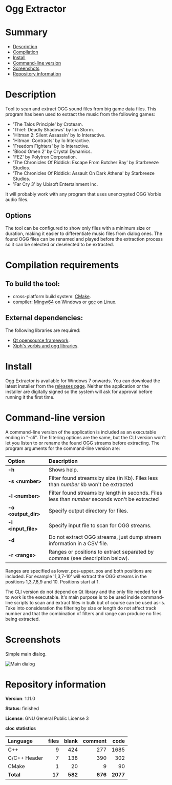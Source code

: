 Ogg Extractor
=============

# Summary
- [Description](#description)
- [Compilation](#compilation-requirements)
- [Install](#install)
- [Command-line version](#command-line-version)
- [Screenshots](#screenshots)
- [Repository information](#repository-information)

# Description
Tool to scan and extract OGG sound files from big game data files. This program has been used to extract the music from the following games:
* 'The Talos Principle' by Croteam.
* 'Thief: Deadly Shadows' by Ion Storm.
* 'Hitman 2: Silent Assassin' by Io Interactive.
* 'Hitman: Contracts' by Io Interactive.
* 'Freedom Fighters' by Io Interactive. 
* 'Blood Omen 2' by Crystal Dynamics. 
* 'FEZ' by Polytron Corporation.
* 'The Chronicles Of Riddick: Escape From Butcher Bay' by Starbreeze Studios.
* 'The Chronicles Of Riddick: Assault On Dark Athena' by Starbreeze Studios.
* 'Far Cry 3' by Ubisoft Entertainment Inc.

It will probably work with any program that uses unencrypted OGG Vorbis audio files. 

## Options
The tool can be configured to show only files with a minimum size or duration, making it easier to differentiate music files from dialog ones. 
The found OGG files can be renamed and played before the extraction process so it can be selected or deselected to be extracted. 

# Compilation requirements
## To build the tool:
* cross-platform build system: [CMake](http://www.cmake.org/cmake/resources/software.html).
* compiler: [Mingw64](http://sourceforge.net/projects/mingw-w64/) on Windows or [gcc](http://gcc.gnu.org/) on Linux.

## External dependencies:
The following libraries are required:
* [Qt opensource framework](http://www.qt.io/).
* [Xiph's vorbis and ogg libraries](https://www.xiph.org/).

# Install

Ogg Extractor is available for Windows 7 onwards. You can download the latest installer from the [releases page](https://github.com/FelixdelasPozas/OGG-Extractor/releases). Neither the application or the installer are digitally signed so the system will ask for approval before running it the first time.

# Command-line version
A command-line version of the application is included as an executable ending in "-cli". The filtering options are the same, 
but the CLI version won't let you listen to or rename the found OGG streams before extracting. The program arguments for the
command-line version are:

| Option                       | Description   |
|:-----------------------------|:--------------|
| **-h**                       | Shows help.   |
| **-s \<number\>**              | Filter found streams by size (in Kb). Files less than *number* kb won't be extracted |
| **-l \<number\>**              | Filter found streams by length in seconds. Files less than *number* seconds won't be extracted |
| **-o \<output_dir\>**          | Specify output directory for files. |
| **-i \<input_file\>**          | Specify input file to scan for OGG streams. |
| **-d**                       | Do not extract OGG streams, just dump stream information in a CSV file. |
| **-r \<range\>**               | Ranges or positions to extract separated by commas (see description below). | 

Ranges are specified as lower_pos-upper_pos and both positions are included. For example '1,3,7-10' will 
extract the OGG streams in the positions 1,3,7,8,9 and 10. Positions start at 1.
                  
The CLI version do not depend on Qt library and the only file needed for it to work is the executable. It's main 
purpose is to be used inside command-line scripts to scan and extract files in bulk but of course can be used as-is.
Take into consideration the filtering by size or length do not affect track number and that the combination of filters
and range can produce no files being extracted. 

# Screenshots
Simple main dialog.

![Main dialog](https://github.com/FelixdelasPozas/OGG-Extractor/assets/12167134/64efffcf-67b2-42f8-882d-b6ce26e18232)

# Repository information
**Version**: 1.11.0

**Status**: finished

**License**: GNU General Public License 3

**cloc statistics**

| Language                     |files          |blank        |comment           |code  |
|:-----------------------------|--------------:|------------:|-----------------:|-----:|
| C++                          |    9          |  424        |    277           | 1685 |
| C/C++ Header                 |    7          |  138        |    390           | 302  |
| CMake                        |    1          |   20        |      9           |  90  |
| **Total**                    |   **17**      |  **582**    |   **676**        |**2077**|
